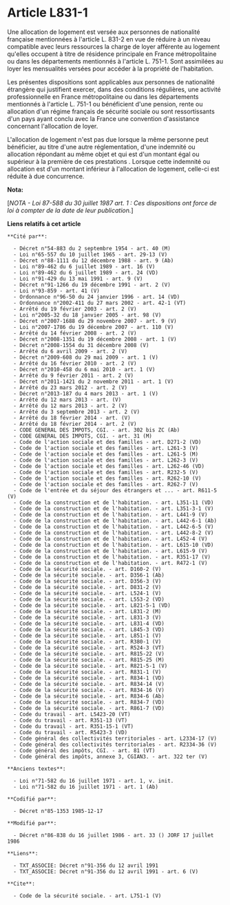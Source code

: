 # Article L831-1

Une allocation de logement est versée aux personnes de nationalité française mentionnées à l'article L. 831-2 en vue de
réduire à un niveau compatible avec leurs ressources la charge de loyer afférente au logement qu'elles occupent à titre de
résidence principale en France métropolitaine ou dans les départements mentionnés à l'article L. 751-1. Sont assimilées au
loyer les mensualités versées pour accéder à la propriété de l'habitation. 

Les présentes dispositions sont applicables aux personnes de nationalité étrangère qui justifient exercer, dans des
conditions régulières, une activité professionnelle en France métropolitaine ou dans les départements mentionnés à l'article
L. 751-1 ou bénéficient d'une pension, rente ou allocation d'un régime français de sécurité sociale ou sont ressortissants
d'un pays ayant conclu avec la France une convention d'assistance concernant l'allocation de loyer. 

L'allocation de logement n'est pas due lorsque la même personne peut bénéficier, au titre d'une autre réglementation, d'une
indemnité ou allocation répondant au même objet et qui est d'un montant égal ou supérieur à la première de ces
prestations    . Lorsque cette indemnité ou allocation est d'un montant inférieur à l'allocation de logement, celle-ci est
réduite à due concurrence.

**Nota:**

[*NOTA - Loi 87-588 du 30 juillet 1987 art. 1 : Ces dispositions ont force de loi à compter de la date de leur publication.*]

**Liens relatifs à cet article**

	**Cité par**:

	  - Décret n°54-883 du 2 septembre 1954 - art. 40 (M)
	  - Loi n°65-557 du 10 juillet 1965 - art. 29-13 (V)
	  - Décret n°88-1111 du 12 décembre 1988 - art. 9 (Ab)
	  - Loi n°89-462 du 6 juillet 1989 - art. 16 (V)
	  - Loi n°89-462 du 6 juillet 1989 - art. 24 (VD)
	  - Loi n°91-429 du 13 mai 1991 - art. 9 (V)
	  - Décret n°91-1266 du 19 décembre 1991 - art. 2 (V)
	  - Loi n°93-859 - art. 41 (V)
	  - Ordonnance n°96-50 du 24 janvier 1996 - art. 14 (VD)
	  - Ordonnance n°2002-411 du 27 mars 2002 - art. 42-1 (VT)
	  - Arrêté du 19 février 2003 - art. 2 (V)
	  - Loi n°2005-32 du 18 janvier 2005 - art. 98 (V)
	  - Décret n°2007-1688 du 29 novembre 2007 - art. 9 (V)
	  - Loi n°2007-1786 du 19 décembre 2007 - art. 110 (V)
	  - Arrêté du 14 février 2008 - art. 2 (V)
	  - Décret n°2008-1351 du 19 décembre 2008 - art. 1 (V)
	  - Décret n°2008-1554 du 31 décembre 2008 (V)
	  - Arrêté du 6 avril 2009 - art. 2 (V)
	  - Décret n°2009-608 du 29 mai 2009 - art. 1 (V)
	  - Arrêté du 16 février 2010 - art. 2 (V)
	  - Décret n°2010-458 du 6 mai 2010 - art. 1 (V)
	  - Arrêté du 9 février 2011 - art. 2 (V)
	  - Décret n°2011-1421 du 2 novembre 2011 - art. 1 (V)
	  - Arrêté du 23 mars 2012 - art. 2 (V)
	  - Décret n°2013-187 du 4 mars 2013 - art. 1 (V)
	  - Arrêté du 12 mars 2013 - art. (V)
	  - Arrêté du 12 mars 2013 - art. 2 (V)
	  - Arrêté du 3 septembre 2013 - art. 2 (V)
	  - Arrêté du 18 février 2014 - art. (V)
	  - Arrêté du 18 février 2014 - art. 2 (V)
	  - CODE GENERAL DES IMPOTS, CGI. - art. 302 bis ZC (Ab)
	  - CODE GENERAL DES IMPOTS, CGI. - art. 31 (M)
	  - Code de l'action sociale et des familles - art. D271-2 (VD)
	  - Code de l'action sociale et des familles - art. L261-3 (V)
	  - Code de l'action sociale et des familles - art. L261-5 (M)
	  - Code de l'action sociale et des familles - art. L262-3 (V)
	  - Code de l'action sociale et des familles - art. L262-46 (VD)
	  - Code de l'action sociale et des familles - art. R232-5 (V)
	  - Code de l'action sociale et des familles - art. R262-10 (V)
	  - Code de l'action sociale et des familles - art. R262-7 (V)
	  - Code de l'entrée et du séjour des étrangers et ... - art. R611-5 (V)
	  - Code de la construction et de l'habitation. - art. L351-11 (VD)
	  - Code de la construction et de l'habitation. - art. L351-3-1 (V)
	  - Code de la construction et de l'habitation. - art. L441-9 (V)
	  - Code de la construction et de l'habitation. - art. L442-6-1 (Ab)
	  - Code de la construction et de l'habitation. - art. L442-6-5 (V)
	  - Code de la construction et de l'habitation. - art. L442-8-2 (V)
	  - Code de la construction et de l'habitation. - art. L452-4 (V)
	  - Code de la construction et de l'habitation. - art. L615-10 (VD)
	  - Code de la construction et de l'habitation. - art. L615-9 (V)
	  - Code de la construction et de l'habitation. - art. R351-17 (V)
	  - Code de la construction et de l'habitation. - art. R472-1 (V)
	  - Code de la sécurité sociale. - art. D160-2 (V)
	  - Code de la sécurité sociale. - art. D356-1 (Ab)
	  - Code de la sécurité sociale. - art. D356-3 (V)
	  - Code de la sécurité sociale. - art. D831-2 (V)
	  - Code de la sécurité sociale. - art. L524-1 (V)
	  - Code de la sécurité sociale. - art. L553-2 (VD)
	  - Code de la sécurité sociale. - art. L821-5-1 (VD)
	  - Code de la sécurité sociale. - art. L831-2 (M)
	  - Code de la sécurité sociale. - art. L831-3 (V)
	  - Code de la sécurité sociale. - art. L831-4 (VD)
	  - Code de la sécurité sociale. - art. L845-3 (VD)
	  - Code de la sécurité sociale. - art. L851-1 (V)
	  - Code de la sécurité sociale. - art. R380-1 (V)
	  - Code de la sécurité sociale. - art. R524-3 (VT)
	  - Code de la sécurité sociale. - art. R815-22 (V)
	  - Code de la sécurité sociale. - art. R815-25 (M)
	  - Code de la sécurité sociale. - art. R821-5-1 (V)
	  - Code de la sécurité sociale. - art. R831-1 (V)
	  - Code de la sécurité sociale. - art. R834-1 (VD)
	  - Code de la sécurité sociale. - art. R834-14 (V)
	  - Code de la sécurité sociale. - art. R834-16 (V)
	  - Code de la sécurité sociale. - art. R834-6 (Ab)
	  - Code de la sécurité sociale. - art. R834-7 (VD)
	  - Code de la sécurité sociale. - art. R861-7 (VD)
	  - Code du travail - art. L5423-20 (VT)
	  - Code du travail - art. R351-13 (VT)
	  - Code du travail - art. R351-15-1 (VT)
	  - Code du travail - art. R5423-3 (VD)
	  - Code général des collectivités territoriales - art. L2334-17 (V)
	  - Code général des collectivités territoriales - art. R2334-36 (V)
	  - Code général des impôts, CGI. - art. 81 (VT)
	  - Code général des impôts, annexe 3, CGIAN3. - art. 322 ter (V)

	**Anciens textes**:

	  - Loi n°71-582 du 16 juillet 1971 - art. 1, v. init.
	  - Loi n°71-582 du 16 juillet 1971 - art. 1 (Ab)

	**Codifié par**:

	  - Décret n°85-1353 1985-12-17

	**Modifié par**:

	  - Décret n°86-838 du 16 juillet 1986 - art. 33 () JORF 17 juillet 1986

	**Liens**:

	  - TXT_ASSOCIE: Décret n°91-356 du 12 avril 1991
	  - TXT_ASSOCIE: Décret n°91-356 du 12 avril 1991 - art. 6 (V)

	**Cite**:

	  - Code de la sécurité sociale. - art. L751-1 (V)
